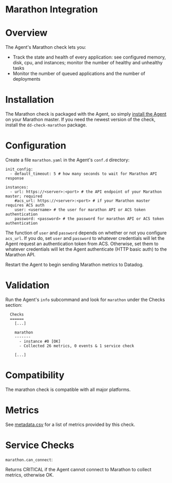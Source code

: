 # Marathon Integration

# Overview

The Agent's Marathon check lets you:

* Track the state and health of every application: see configured memory, disk, cpu, and instances; monitor the number of healthy and unhealthy tasks
* Monitor the number of queued applications and the number of deployments

# Installation

The Marathon check is packaged with the Agent, so simply [install the Agent](https://app.datadoghq.com/account/settings#agent) on your Marathon master. If you need the newest version of the check, install the `dd-check-marathon` package.

# Configuration

Create a file `marathon.yaml` in the Agent's `conf.d` directory:

```
init_config:
  - default_timeout: 5 # how many seconds to wait for Marathon API response

instances:
  - url: https://<server>:<port> # the API endpoint of your Marathon master; required
    #acs_url: https://<server>:<port> # if your Marathon master requires ACS auth
	user: <username> # the user for marathon API or ACS token authentication
	password: <password> # the password for marathon API or ACS token authentication
```

The function of `user` and `password` depends on whether or not you configure `acs_url`. If you do, set `user` and `password` to whatever credentials will let the Agent request an authentication token from ACS. Otherwise, set them to whatever credentials will let the Agent authenticate (HTTP basic auth) to the Marathon API.

Restart the Agent to begin sending Marathon metrics to Datadog.

# Validation

Run the Agent's `info` subcommand and look for `marathon` under the Checks section:

```
  Checks
  ======
    [...]

    marathon
    -------
      - instance #0 [OK]
      - Collected 26 metrics, 0 events & 1 service check

    [...]
```

# Compatibility

The marathon check is compatible with all major platforms.

# Metrics

See [metadata.csv](https://github.com/DataDog/integrations-core/blob/master/marathon/metadata.csv) for a list of metrics provided by this check.

# Service Checks

`marathon.can_connect`:

Returns CRITICAL if the Agent cannot connect to Marathon to collect metrics, otherwise OK.
